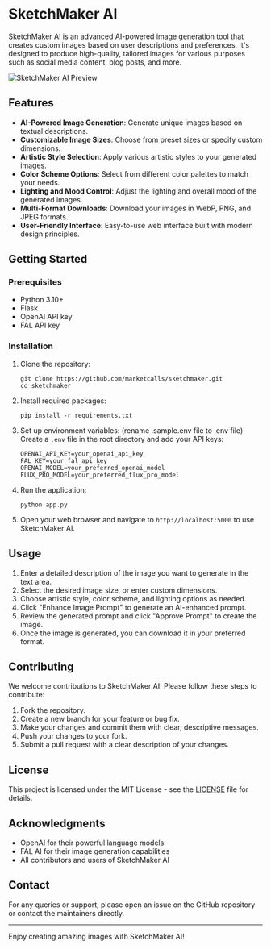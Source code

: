 # SketchMaker AI

SketchMaker AI is an advanced AI-powered image generation tool that creates custom images based on user descriptions and preferences. It's designed to produce high-quality, tailored images for various purposes such as social media content, blog posts, and more.

![SketchMaker AI Preview](https://www.marketcalls.in/wp-content/uploads/2024/08/sketchmaker.png)

## Features

- **AI-Powered Image Generation**: Generate unique images based on textual descriptions.
- **Customizable Image Sizes**: Choose from preset sizes or specify custom dimensions.
- **Artistic Style Selection**: Apply various artistic styles to your generated images.
- **Color Scheme Options**: Select from different color palettes to match your needs.
- **Lighting and Mood Control**: Adjust the lighting and overall mood of the generated images.
- **Multi-Format Downloads**: Download your images in WebP, PNG, and JPEG formats.
- **User-Friendly Interface**: Easy-to-use web interface built with modern design principles.

## Getting Started

### Prerequisites

- Python 3.10+
- Flask
- OpenAI API key
- FAL API key

### Installation

1. Clone the repository:
   ```
   git clone https://github.com/marketcalls/sketchmaker.git
   cd sketchmaker
   ```

2. Install required packages:
   ```
   pip install -r requirements.txt
   ```

3. Set up environment variables: (rename .sample.env file to .env file)
   Create a `.env` file in the root directory and add your API keys:
   ```
   OPENAI_API_KEY=your_openai_api_key
   FAL_KEY=your_fal_api_key
   OPENAI_MODEL=your_preferred_openai_model
   FLUX_PRO_MODEL=your_preferred_flux_pro_model
   ```

4. Run the application:
   ```
   python app.py
   ```

5. Open your web browser and navigate to `http://localhost:5000` to use SketchMaker AI.

## Usage

1. Enter a detailed description of the image you want to generate in the text area.
2. Select the desired image size, or enter custom dimensions.
3. Choose artistic style, color scheme, and lighting options as needed.
4. Click "Enhance Image Prompt" to generate an AI-enhanced prompt.
5. Review the generated prompt and click "Approve Prompt" to create the image.
6. Once the image is generated, you can download it in your preferred format.

## Contributing

We welcome contributions to SketchMaker AI! Please follow these steps to contribute:

1. Fork the repository.
2. Create a new branch for your feature or bug fix.
3. Make your changes and commit them with clear, descriptive messages.
4. Push your changes to your fork.
5. Submit a pull request with a clear description of your changes.

## License

This project is licensed under the MIT License - see the [LICENSE](LICENSE) file for details.

## Acknowledgments

- OpenAI for their powerful language models
- FAL AI for their image generation capabilities
- All contributors and users of SketchMaker AI

## Contact

For any queries or support, please open an issue on the GitHub repository or contact the maintainers directly.

---

Enjoy creating amazing images with SketchMaker AI!
